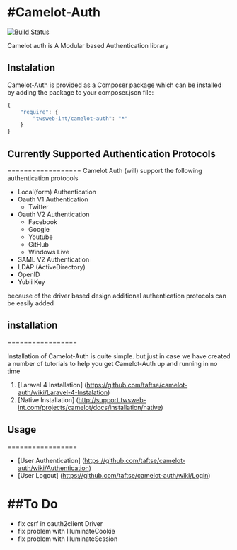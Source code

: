 #Camelot-Auth
============

[![Build Status](https://travis-ci.org/taftse/camelot-auth.png?branch=master)](https://travis-ci.org/taftse/camelot-auth)

Camelot auth is A Modular based Authentication library



## Instalation

Camelot-Auth is provided as a Composer package which can be installed by adding the package to your composer.json file:

```javascript
{
	"require": {
		"twsweb-int/camelot-auth": "*"
	}
}
```
## Currently Supported Authentication Protocols
==================
Camelot Auth (will) support the following authentication protocols 

* Local(form) Authentication
* Oauth V1 Authentication
    * Twitter
* Oauth V2 Authentication
    * Facebook
    * Google
    * Youtube
    * GitHub
    * Windows Live
* SAML V2 Authentication
* LDAP (ActiveDirectory) 
* OpenID
* Yubii Key

because of the driver based design additional authentication protocols can be easily added 

## installation
=================

Installation of Camelot-Auth is quite simple. but just in case we have created a number of tutorials to help you get Camelot-Auth up and running in no time

1. [Laravel 4 Installation] (https://github.com/taftse/camelot-auth/wiki/Laravel-4-Instalation)
2. [Native Installation]  (http://support.twsweb-int.com/projects/camelot/docs/installation/native) 

## Usage
=================

* [User Authentication] (https://github.com/taftse/camelot-auth/wiki/Authentication)
* [User Logout] (https://github.com/taftse/camelot-auth/wiki/Login)

##To Do 
==================

* fix csrf in oauth2client Driver
* fix problem with IlluminateCookie
* fix problem with IlluminateSession
